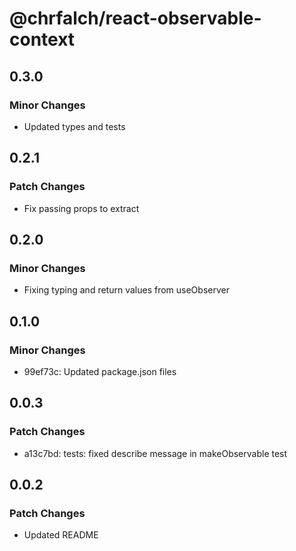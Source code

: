 # @chrfalch/react-observable-context

## 0.3.0

### Minor Changes

- Updated types and tests

## 0.2.1

### Patch Changes

- Fix passing props to extract

## 0.2.0

### Minor Changes

- Fixing typing and return values from useObserver

## 0.1.0

### Minor Changes

- 99ef73c: Updated package.json files

## 0.0.3

### Patch Changes

- a13c7bd: tests: fixed describe message in makeObservable test

## 0.0.2

### Patch Changes

- Updated README
